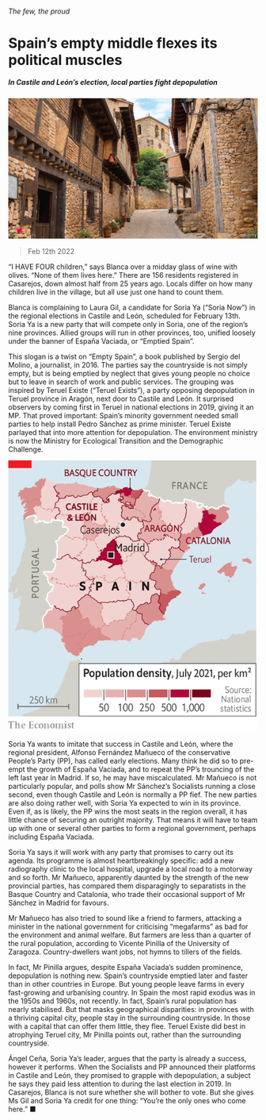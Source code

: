 ###### The few, the proud

# Spain’s empty middle flexes its political muscles 

##### In Castile and León’s election, local parties fight depopulation 

![image](images/20220212_eup506.jpg) 

> Feb 12th 2022 

“I HAVE FOUR children,” says Blanca over a midday glass of wine with olives. “None of them lives here.” There are 156 residents registered in Casarejos, down almost half from 25 years ago. Locals differ on how many children live in the village, but all use just one hand to count them.

Blanca is complaining to Laura Gil, a candidate for Soria Ya (“Soria Now”) in the regional elections in Castile and León, scheduled for February 13th. Soria Ya is a new party that will compete only in Soria, one of the region’s nine provinces. Allied groups will run in other provinces, too, unified loosely under the banner of España Vaciada, or “Emptied Spain”.


This slogan is a twist on “Empty Spain”, a book published by Sergio del Molino, a journalist, in 2016. The parties say the countryside is not simply empty, but is being emptied by neglect that gives young people no choice but to leave in search of work and public services. The grouping was inspired by Teruel Existe (“Teruel Exists”), a party opposing depopulation in Teruel province in Aragón, next door to Castile and León. It surprised observers by coming first in Teruel in national elections in 2019, giving it an MP. That proved important: Spain’s minority government needed small parties to help install Pedro Sánchez as prime minister. Teruel Existe parlayed that into more attention for depopulation. The environment ministry is now the Ministry for Ecological Transition and the Demographic Challenge.

![image](images/20220212_EUM934_0.png) 


Soria Ya wants to imitate that success in Castile and León, where the regional president, Alfonso Fernández Mañueco of the conservative People’s Party (PP), has called early elections. Many think he did so to pre-empt the growth of España Vaciada, and to repeat the PP’s trouncing of the left last year in Madrid. If so, he may have miscalculated. Mr Mañueco is not particularly popular, and polls show Mr Sánchez’s Socialists running a close second, even though Castile and León is normally a PP fief. The new parties are also doing rather well, with Soria Ya expected to win in its province. Even if, as is likely, the PP wins the most seats in the region overall, it has little chance of securing an outright majority. That means it will have to team up with one or several other parties to form a regional government, perhaps including España Vaciada.

Soria Ya says it will work with any party that promises to carry out its agenda. Its programme is almost heartbreakingly specific: add a new radiography clinic to the local hospital, upgrade a local road to a motorway and so forth. Mr Mañueco, apparently daunted by the strength of the new provincial parties, has compared them disparagingly to separatists in the Basque Country and Catalonia, who trade their occasional support of Mr Sánchez in Madrid for favours.

Mr Mañueco has also tried to sound like a friend to farmers, attacking a minister in the national government for criticising “megafarms” as bad for the environment and animal welfare. But farmers are less than a quarter of the rural population, according to Vicente Pinilla of the University of Zaragoza. Country-dwellers want jobs, not hymns to tillers of the fields.

In fact, Mr Pinilla argues, despite España Vaciada’s sudden prominence, depopulation is nothing new. Spain’s countryside emptied later and faster than in other countries in Europe. But young people leave farms in every fast-growing and urbanising country. In Spain the most rapid exodus was in the 1950s and 1960s, not recently. In fact, Spain’s rural population has nearly stabilised. But that masks geographical disparities: in provinces with a thriving capital city, people stay in the surrounding countryside. In those with a capital that can offer them little, they flee. Teruel Existe did best in atrophying Teruel city, Mr Pinilla points out, rather than the surrounding countryside.

Ángel Ceña, Soria Ya’s leader, argues that the party is already a success, however it performs. When the Socialists and PP announced their platforms in Castile and León, they promised to grapple with depopulation, a subject he says they paid less attention to during the last election in 2019. In Casarejos, Blanca is not sure whether she will bother to vote. But she gives Ms Gil and Soria Ya credit for one thing: “You’re the only ones who come here.” ■


